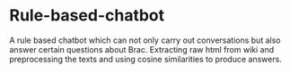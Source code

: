 # Rule-based-chatbot
A rule based chatbot which can not only carry out conversations but also answer certain questions about Brac.
Extracting raw html from wiki and preprocessing the texts and using cosine similarities to produce answers.
